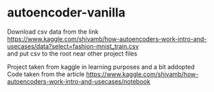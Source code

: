 # autoencoder-vanilla
Download csv data from the link <br>
https://www.kaggle.com/shivamb/how-autoencoders-work-intro-and-usecases/data?select=fashion-mnist_train.csv <br>
and put csv to the root near other project files


Project taken from kaggle in learning purposes and a bit addopted <br>
Code taken from the article https://www.kaggle.com/shivamb/how-autoencoders-work-intro-and-usecases/notebook
